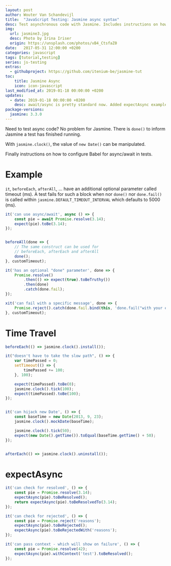 ```yaml
---
layout: post
author: Wouter Van Schandevijl
title:  "JavaScript Testing: Jasmine async syntax"
desc: Test asynchronous code with Jasmine. Includes instructions on how to use ES2017 async/await.
img:
  url: jasmine3.jpg
  desc: Photo by Irina Iriser
  origin: https://unsplash.com/photos/vB4_CtsfaZ0
date:   2017-05-31 12:00:00 +0200
categories: javascript
tags: [tutorial,testing]
series: js-testing
extras:
  - githubproject: https://github.com/itenium-be/jasmine-tut
toc:
    title: Jasmine Async
    icon: icon-javascript
last_modified_at: 2019-01-18 00:00:00 +0200
updates:
  - date: 2019-01-18 00:00:00 +0200
    desc: await/async is pretty standard now. Added expectAsync examples.
package-versions:
  jasmine: 3.3.0
---
```


Need to test async code? No problem for Jasmine. 
There is `done()` to inform Jasmine a test has finished running.

With `jasmine.clock()`, the value of `new Date()` can be manipulated.

Finally instructions on how to configure Babel for async/await in tests.

<!--more-->


# Example

`it`, `beforeEach`, `afterAll`, ... have an additional optional parameter called timeout (ms).
A test fails for such a block when nor `done()` nor `done.fail()` is called within 
`jasmine.DEFAULT_TIMEOUT_INTERVAL` which defaults to 5000 (ms).

```js
it('can use async/await', async () => {
    const pie = await Promise.resolve(3.14);
    expect(pie).toBe(3.14);
});


beforeAll(done => {
    // The same construct can be used for
    // beforeEach, afterEach and afterAll
    done();
}, customTimeout);

it('has an optional "done" parameter', done => {
    Promise.resolve()
        .then(() => expect(true).toBeTruthy())
        .then(done)
        .catch(done.fail);
});

xit('can fail with a specific message', done => {
    Promise.reject().catch(done.fail.bind(this, 'done.fail("with your error message")'));
}, customTimeout);
```


# Time Travel

```js
beforeEach(() => jasmine.clock().install());

it("doesn't have to take the slow path", () => {
	var timePassed = 0;
	setTimeout(() => {
		timePassed += 100;
	}, 100);

	expect(timePassed).toBe(0);
	jasmine.clock().tick(100);
	expect(timePassed).toBe(100);
});


it('can hijack new Date', () => {
	const baseTime = new Date(2013, 9, 23);
	jasmine.clock().mockDate(baseTime);

	jasmine.clock().tick(50);
	expect(new Date().getTime()).toEqual(baseTime.getTime() + 50);
});


afterEach(() => jasmine.clock().uninstall());
```

# expectAsync

```js
it('can check for resolved', () => {
    const pie = Promise.resolve(3.14);
    expectAsync(pie).toBeResolved();
    return expectAsync(pie).toBeResolvedTo(3.14);
});

it('can check for rejected', () => {
    const pie = Promise.reject('reasons');
    expectAsync(pie).toBeRejected();
    expectAsync(pie).toBeRejectedWith('reasons');
});

it('can pass context - which will show on failure', () => {
    const pie = Promise.resolve(42);
    expectAsync(pie).withContext('test').toBeResolved();
});
```

